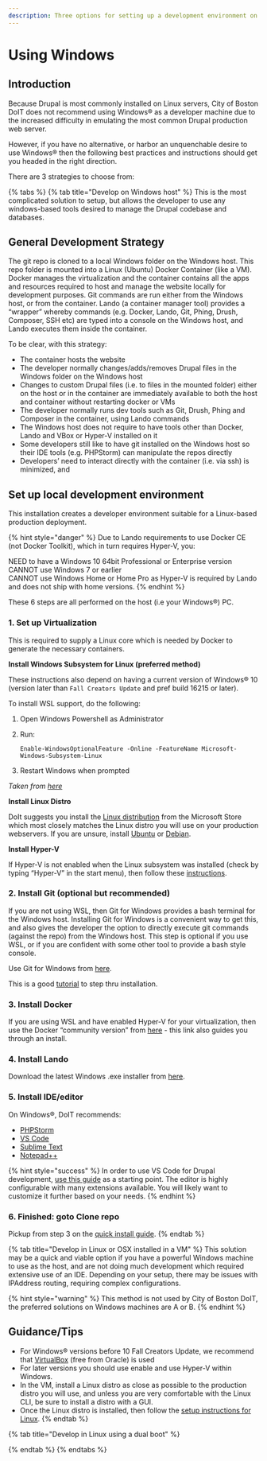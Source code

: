 ```yaml
---
description: Three options for setting up a development environment on Windows.
---
```


# Using Windows

## Introduction

Because Drupal is most commonly installed on Linux servers, City of Boston DoIT does not recommend using Windows® as a developer machine due to the increased difficulty in emulating the most common Drupal production web server.  
  
However, if you have no alternative, or harbor an unquenchable desire to use Windows® then the following best practices and instructions should get you headed in the right direction.  
  
There are 3 strategies to choose from:

{% tabs %}
{% tab title="Develop on Windows host" %}
This is the most complicated solution to setup, but allows the developer to use any windows-based tools desired to manage the Drupal codebase and databases.

## General Development Strategy

The git repo is cloned to a local Windows folder on the Windows host. This repo folder is mounted into a Linux \(Ubuntu\) Docker Container \(like a VM\). Docker manages the virtualization and the container contains all the apps and resources required to host and manage the website locally for development purposes. Git commands are run either from the Windows host, or from the container. Lando \(a container manager tool\) provides a “wrapper” whereby commands \(e.g. Docker, Lando, Git, Phing, Drush, Composer, SSH etc\) are typed into a console on the Windows host, and Lando executes them inside the container.  
  
To be clear, with this strategy:

* The container hosts the website
* The developer normally changes/adds/removes Drupal files in the Windows folder on the Windows host
* Changes to custom Drupal files \(i.e. to files in the mounted folder\) either on the host or in the container are immediately available to both the host and container without restarting docker or VMs
* The developer normally runs dev tools such as Git, Drush, Phing and Composer in the container, using Lando commands
* The Windows host does not require to have tools other than Docker, Lando and VBox or Hyper-V installed on it
* Some developers still like to have git installed on the Windows host so their IDE tools \(e.g. PHPStorm\) can manipulate the repos directly
* Developers’ need to interact directly with the container \(i.e. via ssh\) is minimized, and

## Set up local development environment

This installation creates a developer environment suitable for a Linux-based production deployment.

{% hint style="danger" %}
Due to Lando requirements to use Docker CE \(not Docker Toolkit\), which in turn requires Hyper-V, you:   
  
NEED to have a Windows 10 64bit Professional or Enterprise version  
CANNOT use Windows 7 or earlier   
CANNOT use Windows Home or Home Pro as Hyper-V is required by Lando and does not ship with home versions.
{% endhint %}

These 6 steps are all performed on the host \(i.e your Windows®\) PC.

### 1. Set up Virtualization

This is required to supply a Linux core which is needed by Docker to generate the necessary containers.

**Install Windows Subsystem for Linux \(preferred method\)**

These instructions also depend on having a current version of Windows® 10 \(version later than `Fall Creators Update` and pref build 16215 or later\).  
  
To install WSL support, do the following:

1. Open Windows Powershell as Administrator
2. Run: 

   `Enable-WindowsOptionalFeature -Online -FeatureName Microsoft-Windows-Subsystem-Linux`

3. Restart Windows when prompted

_Taken from_ [_here_](https://docs.microsoft.com/en-us/windows/wsl/install-win10)

**Install Linux Distro**

DoIt suggests you install the [Linux distribution](https://www.microsoft.com/en-us/store/search/apps?q="linux+subsystem"&category=Developer+tools&Price=0) from the Microsoft Store which most closely matches the Linux distro you will use on your production webservers. If you are unsure, install [Ubuntu](https://www.microsoft.com/en-us/p/ubuntu-1804/9n9tngvndl3q) or [Debian](https://www.microsoft.com/en-us/p/debian-gnu-linux/9msvkqc78pk6).

**Install Hyper-V**

If Hyper-V is not enabled when the Linux subsystem was installed \(check by typing “Hyper-V” in the start menu\), then follow these [instructions](https://docs.microsoft.com/en-us/virtualization/hyper-v-on-windows/quick-start/enable-hyper-v).

### 2. Install Git \(optional but recommended\)

If you are not using WSL, then Git for Windows provides a bash terminal for the Windows host. Installing Git for Windows is a convenient way to get this, and also gives the developer the option to directly execute git commands \(against the repo\) from the Windows host. This step is optional if you use WSL, or if you are confident with some other tool to provide a bash style console.  
  
Use Git for Windows from [here](https://git-scm.com/download/win).  
  
This is a good [tutorial](https://hackernoon.com/install-git-on-windows-9acf2a1944f0) to step thru installation.

### 3. Install Docker

If you are using WSL and have enabled Hyper-V for your virtualization, then use the Docker “community version” from [here](https://docs.docker.com/docker-for-windows/install/) - this link also guides you through an install.   

### **4. Install Lando**

Download the latest Windows .exe installer from [here](https://github.com/lando/lando/releases).

### **5. Install IDE/editor**

On Windows®, DoIT recommends: 

* [PHPStorm](https://www.jetbrains.com/phpstorm/download/)
* [VS Code](https://code.visualstudio.com/)
* [Sublime Text](https://www.sublimetext.com/3)
* [Notepad++](https://notepad-plus-plus.org/download/)

{% hint style="success" %}
In order to use VS Code for Drupal development, [use this guide](https://www.drupal.org/docs/develop/development-tools/configuring-visual-studio-code) as a starting point. The editor is highly configurable with many extensions available. You will likely want to customize it further based on your needs.
{% endhint %}

### **6. Finished: goto Clone repo**

Pickup from step 3 on the [quick install guide](https://boston.gitbook.io/digital-documentation/installation-instructions).
{% endtab %}

{% tab title="Develop in Linux or OSX installed in a VM" %}
This solution may be a quick and viable option if you have a powerful Windows machine to use as the host, and are not doing much development which required extensive use of an IDE. Depending on your setup, there may be issues with IPAddress routing, requiring complex configurations.

{% hint style="warning" %}
This method is not used by City of Boston DoIT, the preferred solutions on Windows machines are A or B.
{% endhint %}

## **Guidance/Tips**

* For Windows® versions before 10 Fall Creators Update, we recommend that [VirtualBox](https://www.virtualbox.org/wiki/Downloads) \(free from Oracle\) is used
* For later versions you should use enable and use Hyper-V within Windows.
* In the VM, install a Linux distro as close as possible to the production distro you will use, and unless you are very comfortable with the Linux CLI, be sure to install a distro with a GUI.
* Once the Linux distro is installed, then follow the [setup instructions for Linux](https://github.com/CityOfBoston/boston.gov-d8/wiki/Linux-Developer-Guide).
{% endtab %}

{% tab title="Develop in Linux using a dual boot" %}

{% endtab %}
{% endtabs %}

